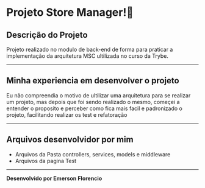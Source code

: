 # Projeto Store Manager!🛒️

## Descrição do Projeto

Projeto realizado no modulo de back-end de forma para praticar a implementação da arquitetura MSC ultilizada no curso da Trybe.

---

## Minha experiencia em desenvolver o projeto

Eu não compreendia o motivo de ultilizar uma arquitetura para se realizar um projeto, mas depois que foi sendo realizado o mesmo, começei a entender o proposito e perceber como fica mais facil e padronizado o projeto, facilitando realizar os test e refatoração

---

## Arquivos desenvolvidor por mim

* Arquivos da Pasta controllers, services, models e middleware
* Arquivos da pagina Test

---

<strong>Desenvolvido por Emerson Florencio</strong>